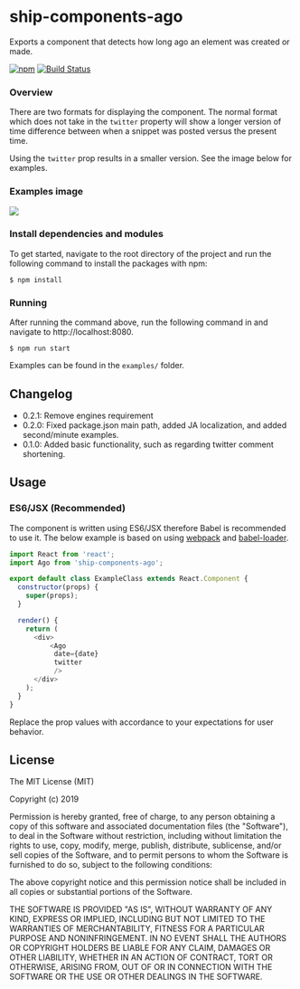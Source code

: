 # ship-components-ago
Exports a component that detects how long ago an element was created or made.

[![npm](https://img.shields.io/npm/v/ship-components-ago.svg)](https://www.npmjs.com/package/ship-components-ago)
[![Build Status](http://img.shields.io/travis/ship-components/ship-components-ago/master.svg?style=flat)](https://travis-ci.org/ship-components/ship-components-ago)

### Overview

There are two formats for displaying the component. The normal format which does not take in the `twitter` property will show a longer version of time difference between when a snippet was posted versus the present time.

Using the `twitter` prop results in a smaller version. See the image below for examples.
### Examples image

![](https://i.imgur.com/iouCQUV.png)

### Install dependencies and modules
To get started, navigate to the root directory of the project and run the following command to install the packages with npm:

```shell
$ npm install
```
### Running
After running the command above, run the following command in and navigate to http://localhost:8080.
```shell
$ npm run start
```

Examples can be found in the `examples/` folder.

## Changelog

- 0.2.1: Remove engines requirement
- 0.2.0: Fixed package.json main path, added JA localization, and added second/minute examples.
- 0.1.0: Added basic functionality, such as regarding twitter comment shortening.

## Usage

### ES6/JSX (Recommended)
The component is written using ES6/JSX therefore Babel is recommended to use it. The below example is based on using [webpack](http://webpack.github.io/) and [babel-loader](https://github.com/babel/babel-loader).
```js
import React from 'react';
import Ago from 'ship-components-ago';

export default class ExampleClass extends React.Component {
  constructor(props) {
    super(props);
  }

  render() {
    return (
      <div>
	      <Ago
           date={date}
           twitter
	       />
      </div>
    );
  }
}
```

Replace the prop values with accordance to your expectations for user behavior.

## License
The MIT License (MIT)

Copyright (c) 2019

Permission is hereby granted, free of charge, to any person obtaining a copy
of this software and associated documentation files (the "Software"), to deal
in the Software without restriction, including without limitation the rights
to use, copy, modify, merge, publish, distribute, sublicense, and/or sell
copies of the Software, and to permit persons to whom the Software is
furnished to do so, subject to the following conditions:

The above copyright notice and this permission notice shall be included in all
copies or substantial portions of the Software.

THE SOFTWARE IS PROVIDED "AS IS", WITHOUT WARRANTY OF ANY KIND, EXPRESS OR
IMPLIED, INCLUDING BUT NOT LIMITED TO THE WARRANTIES OF MERCHANTABILITY,
FITNESS FOR A PARTICULAR PURPOSE AND NONINFRINGEMENT. IN NO EVENT SHALL THE
AUTHORS OR COPYRIGHT HOLDERS BE LIABLE FOR ANY CLAIM, DAMAGES OR OTHER
LIABILITY, WHETHER IN AN ACTION OF CONTRACT, TORT OR OTHERWISE, ARISING FROM,
OUT OF OR IN CONNECTION WITH THE SOFTWARE OR THE USE OR OTHER DEALINGS IN THE
SOFTWARE.
